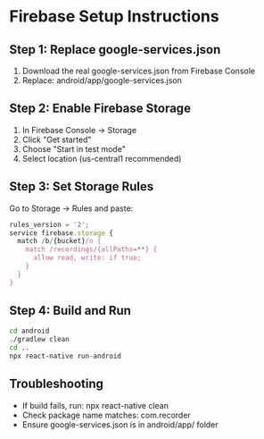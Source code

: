 # Firebase Setup Instructions

## Step 1: Replace google-services.json
1. Download the real google-services.json from Firebase Console
2. Replace: android/app/google-services.json

## Step 2: Enable Firebase Storage
1. In Firebase Console → Storage
2. Click "Get started"
3. Choose "Start in test mode" 
4. Select location (us-central1 recommended)

## Step 3: Set Storage Rules
Go to Storage → Rules and paste:

```javascript
rules_version = '2';
service firebase.storage {
  match /b/{bucket}/o {
    match /recordings/{allPaths=**} {
      allow read, write: if true;
    }
  }
}
```

## Step 4: Build and Run
```bash
cd android
./gradlew clean
cd ..
npx react-native run-android
```

## Troubleshooting
- If build fails, run: npx react-native clean
- Check package name matches: com.recorder
- Ensure google-services.json is in android/app/ folder